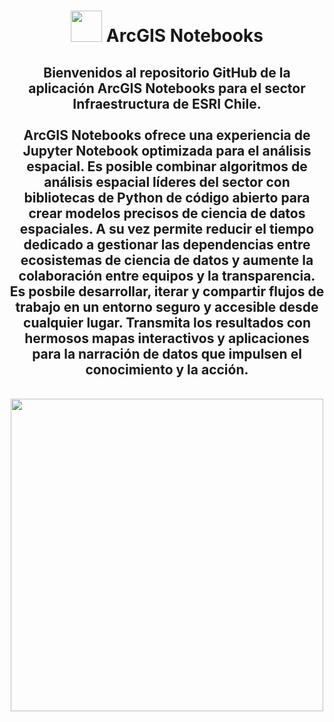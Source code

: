 <div id="title" align="center">   <h1><img src="https://www.esri.com/content/dam/esrisites/en-us/arcgis/products/arcgis-notebooks/assets/arcgis-notebooks-logo.png" width="50"/> ArcGIS Notebooks </h1></div>

<div id="header" align="center">
  <h2>Bienvenidos al repositorio GitHub de la aplicación ArcGIS Notebooks para el sector Infraestructura de ESRI Chile.<br>
    <br>
    ArcGIS Notebooks ofrece una experiencia de Jupyter Notebook optimizada para el análisis espacial. Es posible combinar algoritmos de análisis espacial líderes del sector con bibliotecas de Python de código abierto para crear modelos precisos de ciencia de datos espaciales. A su vez permite reducir el tiempo dedicado a gestionar las dependencias entre ecosistemas de ciencia de datos y aumente la colaboración entre equipos y la transparencia. <br>Es posbile desarrollar, iterar y compartir flujos de trabajo en un entorno seguro y accesible desde cualquier lugar. Transmita los resultados con hermosos mapas interactivos y aplicaciones para la narración de datos que impulsen el conocimiento y la acción.</h2><br>
    <img src="https://www.esri.com/content/dam/esrisites/en-us/arcgis/products/arcgis-notebooks/assets/arcgis-notebooks-overview-banner-fg.png" width="500"/><br>
</div>
